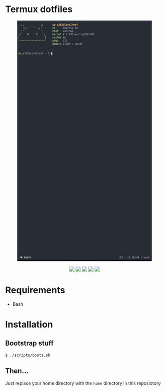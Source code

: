 # Termux dotfiles

<p align="center">
<img src="/media/termux.jpg" width="85%">
</p>

<p align="center">
  <img src="https://img.shields.io/badge/Maintained-Yes-green?color=red&style=flat-square">
  <img src="https://img.shields.io/github/last-commit/TruncatedDinosour/dotfiles-termux?color=red&style=flat-square">
  <img src="https://img.shields.io/github/repo-size/TruncatedDinosour/dotfiles-termux?color=red&style=flat-square">
  <img src="https://img.shields.io/github/issues/TruncatedDinosour/dotfiles-termux?color=red&style=flat-square">
  <img src="https://img.shields.io/github/stars/TruncatedDinosour/dotfiles-termux?color=red&style=flat-square">
</p>

# Requirements

- Bash

# Installation

## Bootstrap stuff

```bash
$ ./scripts/boots.sh
```

## Then...

Just replace your home directory
with the `home` directory in this reposiotory
